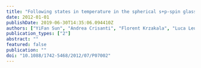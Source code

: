 ```yaml
---
title: "Following states in temperature in the spherical s+p-spin glass model"
date: 2012-01-01
publishDate: 2019-06-30T14:35:06.094410Z
authors: ["YiFan Sun", "Andrea Crisanti", "Florent Krzakala", "Luca Leuzzi", "Lenka Zdeborová"]
publication_types: ["2"]
abstract: ""
featured: false
publication: ""
doi: "10.1088/1742-5468/2012/07/P07002"
---
```


